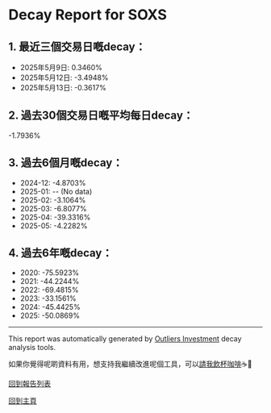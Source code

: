 # Decay Report for SOXS

## 1. 最近三個交易日嘅decay：

- 2025年5月9日: 0.3460%
- 2025年5月12日: -3.4948%
- 2025年5月13日: -0.3617%

## 2. 過去30個交易日嘅平均每日decay：
-1.7936%

## 3. 過去6個月嘅decay：

- 2024-12: -4.8703%
- 2025-01: -- (No data)
- 2025-02: -3.1064%
- 2025-03: -6.8077%
- 2025-04: -39.3316%
- 2025-05: -4.2282%

## 4. 過去6年嘅decay：

- 2020: -75.5923%
- 2021: -44.2244%
- 2022: -69.4815%
- 2023: -33.1561%
- 2024: -45.4425%
- 2025: -50.0869%


***

This report was automatically generated by [Outliers Investment](https://outliersecon.github.io/Outliers-Investment/) decay analysis tools.

如果你覺得呢啲資料有用，想支持我繼續改進呢個工具，可以[請我飲杯咖啡](https://buymeacoffee.com/outliersecon)☕🙏

[回到報告列表](https://outliersecon.github.io/Outliers-Investment/reports/reports_public)

[回到主頁](https://outliersecon.github.io/Outliers-Investment/)